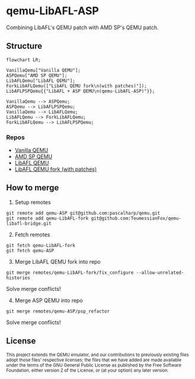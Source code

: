# qemu-LibAFL-ASP
Combining LibAFL's QEMU patch with AMD SP's QEMU patch.

## Structure
```mermaid
flowchart LR;

VanillaQemu["Vanilla QEMU"];
ASPQemu["AMD SP QEMU"];
LibAFLQemu["LibAFL QEMU"];
ForkLibAFLQemu(["LibAFL QEMU fork\n(with patches)"]);
LibAFLPSPQemu{{"LibAFL + ASP QEMU\n(qemu-LibAFL-ASP)"}};

VanillaQemu --> ASPQemu;
ASPQemu --> LibAFLPSPQemu;
VanillaQemu --> LibAFLQemu;
LibAFLQemu --> ForkLibAFLQemu;
ForkLibAFLQemu --> LibAFLPSPQemu;
```
### Repos
- [Vanilla QEMU](https://github.com/qemu/qemu)
- [AMD SP QEMU](https://github.com/pascalharp/qemu)
- [LibAFL QEMU](https://github.com/AFLplusplus/qemu-libafl-bridge)
- [LibAFL QEMU fork (with patches)](https://github.com/TeumessianFox/qemu-libafl-bridge)

## How to merge
1. Setup remotes
```
git remote add qemu-ASP git@github.com:pascalharp/qemu.git
git remote add qemu-LibAFL-fork git@github.com:TeumessianFox/qemu-libafl-bridge.git
```

2. Fetch remotes
```
git fetch qemu-LibAFL-fork
git fetch qemu-ASP
```

3. Merge LibAFL QEMU fork into repo
```
git merge remotes/qemu-LibAFL-fork/fix_configure --allow-unrelated-histories
```
Solve merge conflicts!

4. Merge ASP QEMU into repo
```
git merge remotes/qemu-ASP/psp_refactor
```
Solve merge conflicts!

## License

<sup>
This project extends the QEMU emulator, and our contributions to previously existing files adopt those files' respective licenses; the files that we have added are made available under the terms of the GNU General Public License as published by the Free Software Foundation, either version 2 of the License, or (at your option) any later version.
</sup>

<br>
